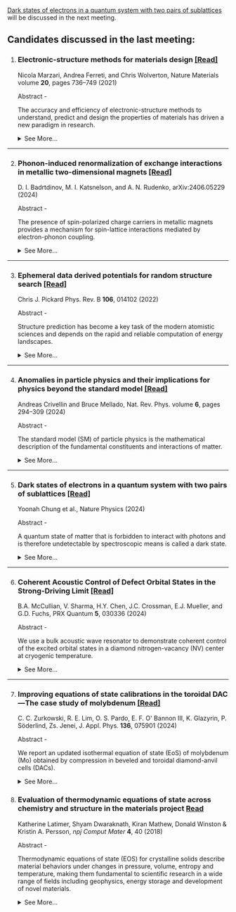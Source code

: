 [Dark states of electrons in a quantum system with two pairs of sublattices](https://www.nature.com/articles/s41567-024-02586-x) will be discussed in the next meeting.

## Candidates discussed in the last meeting:

1. ### Electronic-structure methods for materials design [\[Read\]](https://www.nature.com/articles/s41563-021-01013c-3)
   Nicola Marzari, Andrea Ferreti, and Chris Wolverton, Nature Materials volume **20**, pages 736–749 (2021)

   Abstract -

   The accuracy and efficiency of electronic-structure methods to understand, predict and design the properties of materials has driven a new paradigm in research.<details><summary>See More...</summary> Simulations can greatly accelerate the identification, characterization and optimization of materials, with this acceleration driven by continuous progress in theory, algorithms and hardware, and by adaptation of concepts and tools from computer science. Nevertheless, the capability to identify and characterize materials relies on the predictive accuracy of the underlying physical descriptions, and on the ability to capture the complexity of realistic systems. We provide here an overview of electronic-structure methods, of their application to the prediction of materials properties, and of the different strategies employed towards the broader goals of materials design and discovery.</details>

---

2. ### Phonon-induced renormalization of exchange interactions in metallic two-dimensional magnets [\[Read\]](https://arxiv.org/abs/2406.05229)
   D. I. Badrtdinov, M. I. Katsnelson, and A. N. Rudenko, arXiv:2406.05229 (2024)

   Abstract - 

   The presence of spin-polarized charge carriers in metallic magnets provides a mechanism for spin-lattice interactions mediated by electron-phonon coupling.

   <details>
   <summary>See More...</summary>
   Here, we present a theory of this mechanism used to estimate its effect on the exchange interactions in 2D magnets. Starting from a square lattice model at half filling, we show that the presence of electron-phonon coupling with equilibrium phonon distribution leads to a notable suppression of exchange interactions with temperature. We then apply our approach to the prototypical 2D metallic ferromagnet, Fe3GeTe2, with moderate electron-phonon coupling. We find that the exchange interactions undergo a renormalization, leading to a softening of the magnon modes, and suppression of the Curie temperature by ∼10\%. We expect that this effect can be further enhanced in systems with strong electron-phonon coupling, as well as for non-equilibrium distribution of phonons induced by strong laser fields or charge currents.
   </details>

---

3. ### Ephemeral data derived potentials for random structure search [\[Read\]](https://journals.aps.org/prb/abstract/10.1103/PRXQuantum.5.030336)
   Chris J. Pickard Phys. Rev. B **106**, 014102 (2022)

   Abstract - 

   Structure prediction has become a key task of the modern atomistic sciences and depends on the rapid and reliable computation of energy landscapes. 
   <details>
   <summary>See More...</summary>
   First-principles density functional based calculations are highly reliable, faithfully describing entire energy landscapes. They are, however, computationally intensive and slow compared to interatomic potentials. Great progress has been made in the development of machine learning, or data derived, potentials, which promise to describe entire energy landscapes at first-principles quality. Compared to first-principles approaches, their preparation can be time consuming and delay searching. Ab initio random structure searching (AIRSS) is a straightforward and powerful approach to structure prediction, based on the stochastic generation of sensible initial structures and their repeated local optimization. Here, a scheme, compatible with AIRSS, for the rapid construction of disposable, or ephemeral, data derived potentials (EDDPs) is described. These potentials are constructed using a homogeneous, separable many-body environment vector and iterative neural network fits, sparsely combined through non-negative least squares. The approach is first tested on methane, boron nitride, elemental boron, and urea. In the case of boron, an EDDP generated using data from small unit cells is used to rediscover the complex 𝛾-boron structure without recourse to symmetry or fragments. Finally, an EDDP generated for silane ($SiH_4$) at 500 GPa enables the discovery of an extremely complex, dense structure which significantly modifies silane's high pressure phase diagram. This has implications for the theoretical exploration for high temperature superconductivity in dense hydrides, which have so far largely depended on searches in smaller unit cells.
   </details>

---

4. ### Anomalies in particle physics and their implications for physics beyond the standard model [\[Read\]](https://www.nature.com/articles/s42254-024-00703-6)
   Andreas Crivellin and Bruce Mellado, Nat. Rev. Phys. volume **6**, pages 294–309 (2024)

   Abstract - 

   The standard model (SM) of particle physics is the mathematical description of the fundamental constituents and interactions of matter. 
   <details>
   <summary>See More...</summary>
   Its last missing particle, the Higgs boson, was observed in 2012. However, there are several phenomena that the SM cannot account for (such as dark-matter particles, or non-vanishing neutrino masses), neither does it describe gravity. There must be more to discover, to extend the SM into a full description of nature. Here we review the hints of new physics, called anomalies, that are seen for various interactions as discrepancies between standard-model predictions and experimental measurements. We consider both direct high-energy searches for new particles at the Large Hadron Collider at CERN and indirect low-energy precision experiments. These anomalies span an energy scale of more than four orders of magnitude: from the mass of the proton, to the electroweak scale (approximately the mass of the Higgs boson), to the teraelectronvolt scale, which is the highest scale directly accessible at the Large Hadron Collider. We discuss the experimental and theoretical status of various anomalies and summarize possible explanations in terms of new particles and new interactions as well as discovery prospects. We suggest, in particular, that new additional Higgs bosons and so-called leptoquarks are promising candidates for extending the standard model.
   </details>

---

5. ### Dark states of electrons in a quantum system with two pairs of sublattices [\[Read\]](https://www.nature.com/articles/s41567-024-02586-x)
   Yoonah Chung et al., Nature Physics (2024)

   Abstract -

   A quantum state of matter that is forbidden to interact with photons and is therefore undetectable by spectroscopic means is called a dark state. 
   <details>
   <summary>See More...</summary>
   This basic concept can be applied to condensed matter where it suggests that a whole band of quantum states could be undetectable across a full Brillouin zone. Here we report the discovery of such condensed-matter dark states in palladium diselenide as a model system that has two pairs of sublattices in the primitive cell. By using angle-resolved photoemission spectroscopy, we find valence bands that are practically unobservable over the whole Brillouin zone at any photon energy, polarization and scattering plane. Our model shows that two pairs of sublattices located at half-translation positions and related by multiple glide-mirror symmetries make their relative quantum phases polarized into only four kinds, three of which become dark due to double destructive interference. This mechanism is generic to other systems with two pairs of sublattices, and we show how the phenomena observed in cuprates, lead halide perovskites and density wave systems can be resolved by the mechanism of dark states. Our results suggest that the sublattice degree of freedom, which has been overlooked so far, should be considered in the study of correlated phenomena and optoelectronic characteristics.
   </details>

---

6. ### Coherent Acoustic Control of Defect Orbital States in the Strong-Driving Limit [\[Read\]](https://journals.aps.org/prxquantum/abstract/10.1103/PRXQuantum.5.030336)
   B.A. McCullian, V. Sharma, H.Y. Chen, J.C. Crossman, E.J. Mueller, and G.D. Fuchs, PRX Quantum **5**, 030336 (2024)

   Abstract - 

   We use a bulk acoustic wave resonator to demonstrate coherent control of the excited orbital states in a diamond nitrogen-vacancy (NV) center at cryogenic temperature. 
   <details>
   <summary>See More...</summary>
   Coherent quantum control is an essential tool for understanding and mitigating decoherence. Moreover, characterizing and controlling orbital states is a central challenge for quantum networking, where optical coherence is tied to orbital coherence. We study resonant multiphonon orbital Rabi oscillations in both the frequency and time domain, extracting the strength of the orbital-phonon interactions and the coherence of the acoustically driven orbital states. We reach the strong-driving limit, where the physics is dominated by the coupling induced by the acoustic waves. We find agreement between our measurements, quantum master-equation simulations, and a Landau-Zener transition model in the strong-driving limit. Using perturbation theory, we derive an expression for the orbital Rabi frequency versus the acoustic drive strength that is nonperturbative in the drive strength and agrees well with our measurements for all acoustic powers. Motivated by continuous-wave spin-resonance-based decoherence protection schemes, we model the orbital decoherence and find good agreement between our model and our measured few-to-several-nanoseconds orbital decoherence times. We discuss the outlook for orbital decoherence protection.
   </details>

---

7. ### Improving equations of state calibrations in the toroidal DAC—The case study of molybdenum [\[Read\]](https://doi.org/10.1063/5.0223794)
   C. C. Zurkowski, R. E. Lim, O. S. Pardo, E. F. O' Bannon III, K. Glazyrin, P. Söderlind, Zs. Jenei, J. Appl. Phys. **136**, 075901 (2024)

   Abstract - 

   We report an updated isothermal equation of state (EoS) of molybdenum (Mo) obtained by compression in beveled and toroidal diamond-anvil cells (DACs). 
   <details>
   <summary>See More...</summary>
   For an improved compression environment, we developed a copper (Cu) pressure-transmitting medium (PTM) for the toroidal diamond-anvil cell samples, as it is a soft metal compared to Mo with a well calibrated EoS. A Ne PTM was used for the conventional beveled DAC samples. The unit-cell volumes of Mo were measured to 336(1) GPa in the Cu PTM and 231.2(6) GPa in the Ne PTM at room temperature. We additionally calculated elastic stiffness and compliance constants and evaluated the uniaxial stress of Mo and Cu with pressure. A new EoS for Mo is presented from data collected in all sample environments and compared to our theoretical predictions as well as previous compression studies of Mo. The (200) lattice plane of Mo produced the lowest volumes across the pressure range of this study for all compression environments, suggesting that it is less affected by nonhydrostatic stresses in the DAC compared to the other observed diffraction planes. The presented Mo EoS is compatible with extrapolations of EoS fits of Mo in helium (He) within ∼1% at 330 GPa. Results from this work demonstrate that compressing a sample in a softer metal in the toroidal DAC can improve the compression environment and result in measured sample volumes comparable to those collected in noble-gas media at multi-megabar conditions.
   </details>

8. ### Evaluation of thermodynamic equations of state across chemistry and structure in the materials project [Read](https://doi.org/10.1038/s41524-018-0091-x)
    Katherine Latimer, Shyam Dwaraknath, Kiran Mathew, Donald Winston & Kristin A. Persson, *npj Comput Mater* **4**, 40 (2018)

    Abstract -

    Thermodynamic equations of state (EOS) for crystalline solids describe material behaviors under changes in pressure, volume, entropy and temperature, making them fundamental to scientific research in a wide range of fields including geophysics, energy storage and development of novel materials.    
    <details>
    <summary>See More...</summary>
    Despite over a century of theoretical development and experimental testing of energy–volume (E–V) EOS for solids, there is still a lack of consensus with regard to which equation is indeed optimal, as well as to what metric is most appropriate for making this judgment. In this study, several metrics were used to evaluate quality of fit for 8 different EOS across 87 elements and over 100 compounds which appear in the literature. Our findings do not indicate a clear “best” EOS, but we identify three which consistently perform well relative to the rest of the set. Furthermore, we find that for the aggregate data set, the RMSrD is not strongly correlated with the nature of the compound, e.g., whether it is a metal, insulator, or semiconductor, nor the bulk modulus for any of the EOS, indicating that a single equation can be used across a broad range of classes of materials.
    </details>
